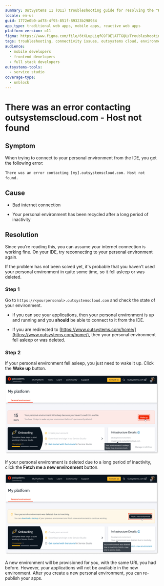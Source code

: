 ```yaml
---
summary: OutSystems 11 (O11) troubleshooting guide for resolving the "Host not found" error when connecting to a personal environment.
locale: en-us
guid: 1772e0b0-ad78-4f95-851f-89323b298934
app_type: traditional web apps, mobile apps, reactive web apps
platform-version: o11
figma: https://www.figma.com/file/6tXLupLiqfG9FOElATTGQU/Troubleshooting?node-id=3327:559
tags: troubleshooting, connectivity issues, outsystems cloud, environment management, error handling
audience:
  - mobile developers
  - frontend developers
  - full stack developers
outsystems-tools:
  - service studio
coverage-type:
  - unblock
---
```


# There was an error contacting outsystemscloud.com - Host not found

## Symptom

When trying to connect to your personal environment from the IDE, you get the following error:

`There was an error contacting [my].outsystemscloud.com. Host not found.`

## Cause

* Bad internet connection

* Your personal environment has been recycled after a long period of inactivity

## Resolution

Since you're reading this, you can assume your internet connection is working fine. On your IDE, try reconnecting to your personal environment again.

If the problem has not been solved yet, it's probable that you haven't used your personal environment in quite some time, so it fell asleep or was deleted.

### Step 1

Go to `https://<yourpersonal>.outsystemscloud.com` and check the state of your environment.

* If you can see your applications, then your personal environment is up and running and you **should** be able to connect to it from the IDE.

* If you are redirected to [https://www.outsystems.com/home/](https://www.outsystems.com/home/), then your personal environment fell asleep or was deleted.

### Step 2

If your personal environment fell asleep, you just need to wake it up. Click the **Wake up** button.

![OutSystems dashboard showing a notification that the personal environment fell asleep with a 'Wake up' button highlighted.](images/pe-sleep.png "OutSystems Personal Environment Sleep State")

If your personal environment is deleted due to a long period of inactivity, click the **Fetch me a new environment** button.

![OutSystems dashboard indicating the personal environment was deleted due to inactivity with a 'Fetch a new environment' button highlighted.](images/pe-del.png "OutSystems Personal Environment Deletion Notice")

A new environment will be provisioned for you, with the same URL you had before. However, your applications will not be available in the new environment. After you create a new personal environment, you can re-publish your apps.
